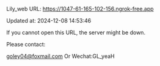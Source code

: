 Lily_web URL: https://1047-61-165-102-156.ngrok-free.app

Updated at: 2024-12-08 14:53:46

If you cannot open this URL, the server might be down.

Please contact: 

goley04@foxmail.com Or Wechat:GL_yeaH